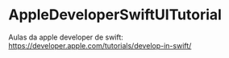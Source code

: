 # AppleDeveloperSwiftUITutorial
Aulas da apple developer de swift: https://developer.apple.com/tutorials/develop-in-swift/

